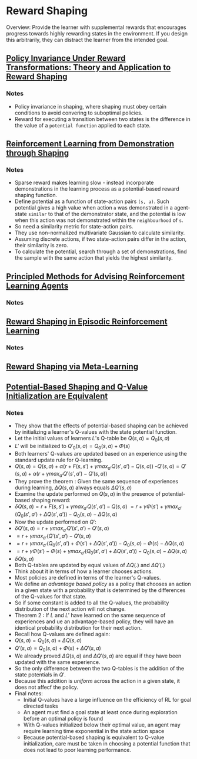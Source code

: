 # Reward Shaping

Overview: Provide the learner with supplemental rewards that encourages progress towards highly rewarding states in the environment.
If you design this arbitrarily, they can distract the learner from the intended goal.

## [Policy Invariance Under Reward Transformations: Theory and Application to Reward Shaping](https://people.eecs.berkeley.edu/~pabbeel/cs287-fa09/readings/NgHaradaRussell-shaping-ICML1999.pdf)

### Notes
- Policy invariance in shaping, where shaping must obey certain conditions to avoid convering to suboptimal policies.
- Reward for executing a transition between two states is the difference in the value of a `potential function` applied to each state.

## [Reinforcement Learning from Demonstration through Shaping](https://www.ijcai.org/Proceedings/15/Papers/472.pdf)

### Notes
- Sparse reward makes learning slow - instead incorporate demonstrations in the learning process as a potential-based reward shaping function.
- Define potential as a function of state-action pairs `(s, a)`. Such potential gives a high value when action `a` was demonstrated in a agent-state `similar` to that of the demonstrator state, and the potential is low when this action was not demonstrated within the `neighbourhood` of `s`.
- So need a similarity metric for state-action pairs.
- They use non-normalized multivariate Gaussian to calculate similarity.
- Assuming discrete actions, if two state-action pairs differ in the action, their similarity is zero.
- To calculate the potential, search through a set of demonstrations, find the sample with the same action that yields the highest similarity.

## [Principled Methods for Advising Reinforcement Learning Agents](http://cseweb.ucsd.edu/~ewiewior/03principled.pdf)

### Notes

## [Reward Shaping in Episodic Reinforcement Learning](https://pdfs.semanticscholar.org/41c5/0331ed5d3ffa51d879cc2e1a675c99445bc3.pdf)

### Notes

## [Reward Shaping via Meta-Learning](https://arxiv.org/pdf/1901.09330.pdf)


## [Potential-Based Shaping and Q-Value Initialization are Equivalent](https://arxiv.org/pdf/1106.5267.pdf)

### Notes
- They show that the effects of potential-based shaping can be achieved by initializing a learner's Q-values with the state potential function.
- Let the initial values of learners $L$'s Q-table be $Q(s,a) = Q_0(s,a)$
- $L'$ will be initialized to $Q'_0(s,a) = Q_0(s,a) + \Phi(s)$
- Both learners' Q-values are updated based on an experience using the standard update rule for Q-learning.
- $Q(s,a) = Q(s,a) + \alpha(r + F(s,s') + \gamma max_{a'}Q(s',a') - Q(s,a))$
-$Q'(s,a) = Q'(s,a) + \alpha(r + \gamma max_{a'}Q'(s',a') - Q'(s,a))$
- They prove the theorem : Given the same sequence of experiences during learning, $\Delta Q(s,a)$ always equals $\Delta Q'(s,a)$
- Examine the update performed on $Q(s,a)$ in the presence of potential-based shaping reward:
- $\delta Q(s,a) = r + F(s,s') + \gamma max_{a'}Q(s',a') - Q(s,a)$
     $= r + \gamma \Phi(s') + \gamma max_{a'}(Q_0(s',a')+ \Delta Q(s',a')) - Q_0(s,a) - \Delta Q(s,a)$
- Now the update performed on $Q'$:
- $\delta Q'(s,a) = r + \gamma max_{a'}Q'(s',a') - Q'(s,a)$
- $= r + \gamma max_{a'}(Q'(s',a') - Q'(s,a)$
- $= r + \gamma max_{a'}(Q_0(s',a') + \Phi(s') + \Delta Q(s',a')) - Q_0(s,a)- \Phi(s) - \Delta Q(s,a)$
- $= r +  \gamma \Phi(s') - \Phi(s) + \gamma max_{a'}(Q_0(s',a') + \Delta Q(s',a')) - Q_0(s,a) - \Delta Q(s,a)$
- $\delta Q(s,a)$
- Both Q-tables are updated by equal values of $\Delta Q(.)$ and $\Delta Q'(.)$
- Think about it in terms of how a learner chooses actions.
- Most policies are defined in terms of the learner's Q-values.
- We define an *advantage based policy* as a policy that chooses an action in a given state with a probability that is determined by the differences of the Q-values for that state.
- So if some constant is added to all the Q-values, the probability distribution of the next action will not change.
- Theorem $2$ : If $L$ and $L'$ have learned on the same sequence of experiences and ue an advantage-based policy, they will have an identical probability distribution for their next action.
- Recall how Q-values are defined again:
- $Q(s,a) = Q_0(s,a) + \Delta Q(s,a)$
- $Q'(s,a) = Q_0(s,a) + \Phi(s) + \Delta Q'(s,a)$
- We already proved $\Delta Q(s,a)$ and $\Delta Q'(s,a)$ are equal if they have been updated with the same experience.
- So the only difference between the two Q-tables is the addition of the state potentials in $Q'$.
- Because this addition is *uniform* across the action in a given state, it does not affecf the policy.
- Final notes:
    - Initial Q-values have a large influence on the efficiency of RL for goal directed tasks
    - An agent must find a goal state at least once during exploration before an optimal policy is found
    - With Q-values initialized below their optimal value, an agent may require learning time exponential in the state action space
    - Because potential-based shaping is equivalent to Q-value initialization, care must be taken in choosing a potential function that does not lead to poor learning performance.







